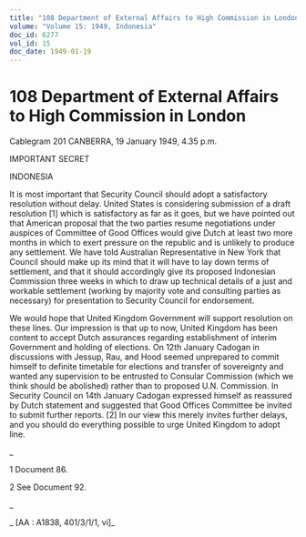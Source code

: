 ```yaml
---
title: "108 Department of External Affairs to High Commission in London"
volume: "Volume 15: 1949, Indonesia"
doc_id: 6277
vol_id: 15
doc_date: 1949-01-19
---
```


# 108 Department of External Affairs to High Commission in London

Cablegram 201 CANBERRA, 19 January 1949, 4.35 p.m.

IMPORTANT SECRET

INDONESIA

It is most important that Security Council should adopt a satisfactory resolution without delay. United States is considering submission of a draft resolution [1] which is satisfactory as far as it goes, but we have pointed out that American proposal that the two parties resume negotiations under auspices of Committee of Good Offices would give Dutch at least two more months in which to exert pressure on the republic and is unlikely to produce any settlement. We have told Australian Representative in New York that Council should make up its mind that it will have to lay down terms of settlement, and that it should accordingly give its proposed Indonesian Commission three weeks in which to draw up technical details of a just and workable settlement (working by majority vote and consulting parties as necessary) for presentation to Security Council for endorsement.

We would hope that United Kingdom Government will support resolution on these lines. Our impression is that up to now, United Kingdom has been content to accept Dutch assurances regarding establishment of interim Government and holding of elections. On 12th January Cadogan in discussions with Jessup, Rau, and Hood seemed unprepared to commit himself to definite timetable for elections and transfer of sovereignty and wanted any supervision to be entrusted to Consular Commission (which we think should be abolished) rather than to proposed U.N. Commission. In Security Council on 14th January Cadogan expressed himself as reassured by Dutch statement and suggested that Good Offices Committee be invited to submit further reports. [2] In our view this merely invites further delays, and you should do everything possible to urge United Kingdom to adopt line.

_

1 Document 86.

2 See Document 92.

_

_ [AA : A1838, 401/3/1/1, vi]_
